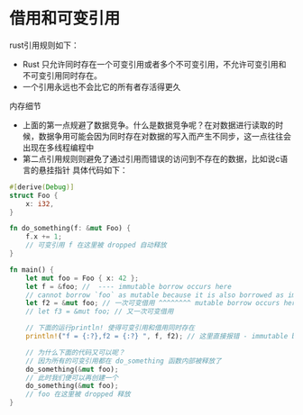 # 借用和可变引用
rust引用规则如下：
- Rust 只允许同时存在一个可变引用或者多个不可变引用，不允许可变引用和不可变引用同时存在。
- 一个引用永远也不会比它的所有者存活得更久

内存细节
- 上面的第一点规避了数据竞争。什么是数据竞争呢？在对数据进行读取的时候，数据争用可能会因为同时存在对数据的写入而产生不同步，这一点往往会出现在多线程编程中
- 第二点引用规则则避免了通过引用而错误的访问到不存在的数据，比如说c语言的悬挂指针
具体代码如下：
```rust
#[derive(Debug)]
struct Foo {
    x: i32,
}

fn do_something(f: &mut Foo) {
    f.x += 1;
    // 可变引用 f 在这里被 dropped 自动释放
}

fn main() {
    let mut foo = Foo { x: 42 };
    let f = &foo; //  ---- immutable borrow occurs here
    // cannot borrow `foo` as mutable because it is also borrowed as immutable
    let f2 = &mut foo; // 一次可变借用 ^^^^^^^^ mutable borrow occurs here
    // let f3 = &mut foo; // 又一次可变借用

    // 下面的运行println! 使得可变引用和借用同时存在
    println!("f = {:?},f2 = {:?} ", f, f2); // 这里直接报错 - immutable borrow later used here

    // 为什么下面的代码又可以呢？
    // 因为所有的可变引用都在 do_something 函数内部被释放了
    do_something(&mut foo);
    // 此时我们便可以再创建一个
    do_something(&mut foo);
    // foo 在这里被 dropped 释放
}

```


